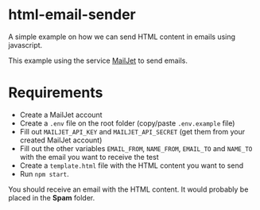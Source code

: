 # html-email-sender

A simple example on how we can send HTML content in emails using javascript.

This example using the service [MailJet](https://app.mailjet.com/signin?redirect=aHR0cHM6Ly9hcHAubWFpbGpldC5jb20vfDI0fDgyMzU3ZDFmMWE4Y2NjMjc4ZWRhMzI0MDUzZTNlMjY0) to send emails.

# Requirements
- Create a MailJet account
- Create a `.env` file on the root folder (copy/paste `.env.example` file)
- Fill out `MAILJET_API_KEY` and `MAILJET_API_SECRET` (get them from your created MailJet account)
- Fill out the other variables `EMAIL_FROM`, `NAME_FROM`, `EMAIL_TO` and `NAME_TO` with the email you want to receive the test
- Create a `template.html` file with the HTML content you want to send
- Run `npm start`.

You should receive an email with the HTML content. It would probably be placed in the **Spam** folder.
